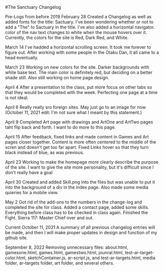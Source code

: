#The Sanctuary Changelog

Pre-Logs from before 2019
February 28
Created a Changelog as well as added fonts for the title: Sactuary. I've been wondering whether or not to add a "The" to Sactuary in the title. I've also added a horizontal navigator. color of the nav text changes to white when the mouse hovers over it. Currently, the colors for the site is Red, Dark Red, and White.

March 14
I've hadded a horizontal scrolling screen. It took me forever to figure out. After working with some people in the Otaku Dan, it all came to a head eventually.

March 23
Working on new colors for the site. Darker backgrounds with white base text. The main color is definitely red, but deciding on a better shade still. Also still working on home page design.

April 4
After a presentation to the class, put more focus on other tabs so that they would be completed with the week. Perfecting one page at a time is not ideal.

April 6
Really really sro foreign sites. May just go to an image for now. (October 11, 2021 edit: I'm not sure what I meant by this statement.)

April 9
Completed Art page with drawings and ArtOne and ArtTwo pages taht flip back and forth. I want to do more to this page.

April 15
After feedback, fixed links and made content in Games and Art pages closer together. Content is more often centered to the middle of the scren and doesn't get too far apart. Fixed Links hover so that they turn black instead of blue, as was previous.

April 23
Working to make the homepage more clearly describe the purpose of the site. I want to give the site more personality, but it's difficult since I don't really have a goal

April 30
Created and added Skill.png into the files but was unable to put it into the background of a div in the index page. Also made some media quieries for a mobile view.

May 2
Got rid of the add-ons to the numbers in the change-log and completed the site for class. Added a contact page, added some skills. Everything before class has to be checked in class again. Finished the Fight. Sierra 117: Master Chief over and out.

Current
October 11, 2021
A summary of all previous changelog entries will be made, and then I will make proper updates in design and function of my github site. 

September 8, 2022
Removing unnecessary files: about.html, gamesone.html, games.html, gamestwo.html, jounral.html, test-ar-target-color.html, sketchContainer.js, ar-script.js, and test-ar-targets.html, media folder, ar-targets folder, art folder, and several others.
